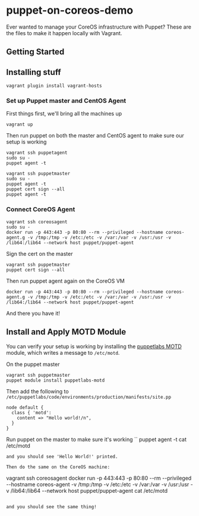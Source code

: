 # puppet-on-coreos-demo

Ever wanted to manage your CoreOS infrastructure with Puppet? These are the files to make it happen locally with Vagrant.

## Getting Started

## Installing stuff

```
vagrant plugin install vagrant-hosts
```

### Set up Puppet master and CentOS Agent

First things first, we'll bring all the machines up
```
vagrant up
```

Then run puppet on both the master and CentOS agent to make sure our setup is working

```
vagrant ssh puppetagent
sudo su -
puppet agent -t
```

```
vagrant ssh puppetmaster
sudo su -
puppet agent -t
puppet cert sign --all
puppet agent -t
```

### Connect CoreOS Agent

```
vagrant ssh coreosagent
sudo su -
docker run -p 443:443 -p 80:80 --rm --privileged --hostname coreos-agent.g -v /tmp:/tmp -v /etc:/etc -v /var:/var -v /usr:/usr -v /lib64:/lib64 --network host puppet/puppet-agent
```

Sign the cert on the master
```
vagrant ssh puppetmaster
puppet cert sign --all
```

Then run puppet agent again on the CoreOS VM
```
docker run -p 443:443 -p 80:80 --rm --privileged --hostname coreos-agent.g -v /tmp:/tmp -v /etc:/etc -v /var:/var -v /usr:/usr -v /lib64:/lib64 --network host puppet/puppet-agent
```

And there you have it!

## Install and Apply MOTD Module

You can verify your setup is working by installing the [puppetlabs MOTD](https://forge.puppet.com/puppetlabs/motd) module, which writes a message to `/etc/motd`. 

On the puppet master
```
vagrant ssh puppetmaster
puppet module install puppetlabs-motd
```

Then add the following to `/etc/puppetlabs/code/environments/production/manifests/site.pp`
```
node default {
  class { 'motd':
    content => "Hello world!/n",
  }
}
```

Run puppet on the master to make sure it's working
``
puppet agent -t
cat /etc/motd
```
and you should see 'Hello World!' printed.

Then do the same on the CoreOS machine:
```
vagrant ssh coreosagent
docker run -p 443:443 -p 80:80 --rm --privileged --hostname coreos-agent -v /tmp:/tmp -v /etc:/etc -v /var:/var -v /usr:/usr -v /lib64:/lib64 --network host puppet/puppet-agent
cat /etc/motd
```

and you should see the same thing!
